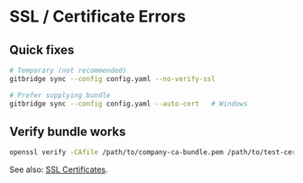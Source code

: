# SSL / Certificate Errors

## Quick fixes

```bash
# Temporary (not recommended)
gitbridge sync --config config.yaml --no-verify-ssl

# Prefer supplying bundle
gitbridge sync --config config.yaml --auto-cert   # Windows
```

## Verify bundle works

```bash
openssl verify -CAfile /path/to/company-ca-bundle.pem /path/to/test-cert.pem
```

See also: [SSL Certificates](../user-guide/ssl-certificates.md).
